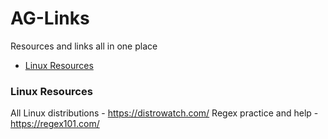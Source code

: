 # AG-Links
Resources and links all in one place

- [Linux Resources](#Linux-Resources)

### Linux Resources
All Linux distributions - https://distrowatch.com/
Regex practice and help - https://regex101.com/
